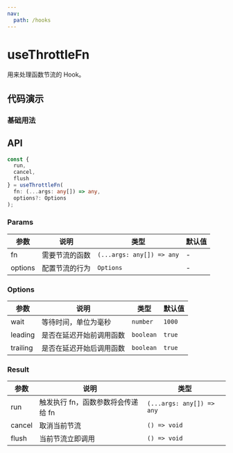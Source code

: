 ```yaml
---
nav:
  path: /hooks
---
```


# useThrottleFn

用来处理函数节流的 Hook。

## 代码演示

### 基础用法

<code src="./demo/demo1.tsx"></code>

## API

```typescript
const {
  run,
  cancel,
  flush
} = useThrottleFn(
  fn: (...args: any[]) => any,
  options?: Options
);
```

### Params

| 参数    | 说明           | 类型                      | 默认值 |
| ------- | -------------- | ------------------------- | ------ |
| fn      | 需要节流的函数 | `(...args: any[]) => any` | -      |
| options | 配置节流的行为 | `Options`                 | -      |

### Options

| 参数     | 说明                     | 类型      | 默认值 |
| -------- | ------------------------ | --------- | ------ |
| wait     | 等待时间，单位为毫秒     | `number`  | `1000` |
| leading  | 是否在延迟开始前调用函数 | `boolean` | `true` |
| trailing | 是否在延迟开始后调用函数 | `boolean` | `true` |

### Result

| 参数   | 说明                               | 类型                      |
| ------ | ---------------------------------- | ------------------------- |
| run    | 触发执行 fn，函数参数将会传递给 fn | `(...args: any[]) => any` |
| cancel | 取消当前节流                       | `() => void`              |
| flush  | 当前节流立即调用                   | `() => void`              |
